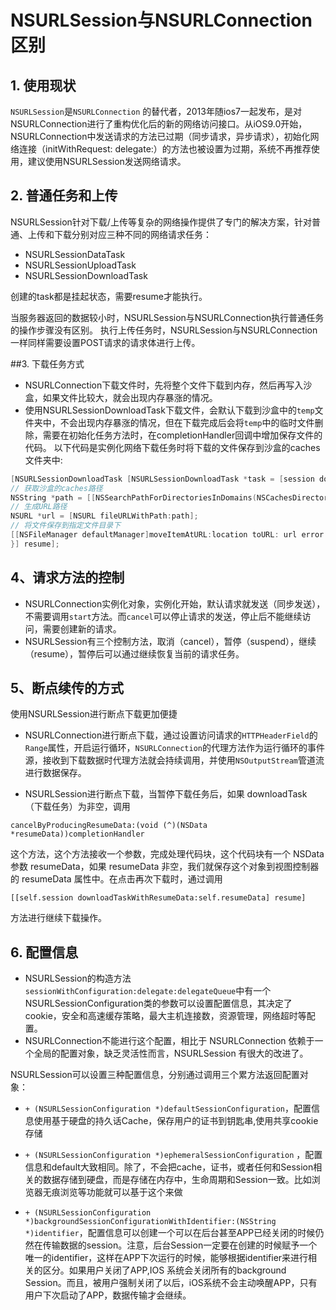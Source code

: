 # NSURLSession与NSURLConnection区别
## 1. 使用现状

`NSURLSession`是`NSURLConnection` 的替代者，2013年随ios7一起发布，是对NSURLConnection进行了重构优化后的新的网络访问接口。从iOS9.0开始， NSURLConnection中发送请求的方法已过期（同步请求，异步请求），初始化网络连接（initWithRequest: delegate:）的方法也被设置为过期，系统不再推荐使用，建议使用NSURLSession发送网络请求。
 

## 2. 普通任务和上传

NSURLSession针对下载/上传等复杂的网络操作提供了专门的解决方案，针对普通、上传和下载分别对应三种不同的网络请求任务：
- NSURLSessionDataTask
- NSURLSessionUploadTask
- NSURLSessionDownloadTask

创建的task都是挂起状态，需要resume才能执行。 

当服务器返回的数据较小时，NSURLSession与NSURLConnection执行普通任务的操作步骤没有区别。 
执行上传任务时，NSURLSession与NSURLConnection一样同样需要设置POST请求的请求体进行上传。
 

##3. 下载任务方式
- NSURLConnection下载文件时，先将整个文件下载到内存，然后再写入沙盒，如果文件比较大，就会出现内存暴涨的情况。
- 使用NSURLSessionDownloadTask下载文件，会默认下载到沙盒中的`temp`文件夹中，不会出现内存暴涨的情况，但在下载完成后会将`temp`中的临时文件删除，需要在初始化任务方法时，在completionHandler回调中增加保存文件的代码。 以下代码是实例化网络下载任务时将下载的文件保存到沙盒的caches文件夹中:

```objectivec
[NSURLSessionDownloadTask [NSURLSessionDownloadTask *task = [session downloadTaskWithURL:[NSURL URLWithString:@"http://192.168.1.17/xxxx.zip"] completionHandler:^(NSURL * _Nullable location, NSURLResponse * _Nullable response, NSError * _Nullable error) {
// 获取沙盒的caches路径 
NSString *path = [[NSSearchPathForDirectoriesInDomains(NSCachesDirectory, NSUserDomainMask, YES) lastObject]stringByAppendingPathComponent:@"xxx.dmg"];
// 生成URL路径
NSURL *url = [NSURL fileURLWithPath:path]; 
// 将文件保存到指定文件目录下 
[[NSFileManager defaultManager]moveItemAtURL:location toURL: url error:nil]; 
}] resume];
```
 

## 4、请求方法的控制

- NSURLConnection实例化对象，实例化开始，默认请求就发送（同步发送），不需要调用`start`方法。而`cancel`可以停止请求的发送，停止后不能继续访问，需要创建新的请求。 
- NSURLSession有三个控制方法，取消（cancel），暂停（suspend），继续（resume），暂停后可以通过继续恢复当前的请求任务。
 

## 5、断点续传的方式

使用NSURLSession进行断点下载更加便捷

- NSURLConnection进行断点下载，通过设置访问请求的`HTTPHeaderField`的`Range`属性，开启运行循环，`NSURLConnection`的代理方法作为运行循环的事件源，接收到下载数据时代理方法就会持续调用，并使用`NSOutputStream`管道流进行数据保存。 

- NSURLSession进行断点下载，当暂停下载任务后，如果 downloadTask （下载任务）为非空，调用 
```
cancelByProducingResumeData:(void (^)(NSData *resumeData))completionHandler
``` 
这个方法，这个方法接收一个参数，完成处理代码块，这个代码块有一个 NSData 参数 resumeData，如果 resumeData 非空，我们就保存这个对象到视图控制器的 resumeData 属性中。在点击再次下载时，通过调用 
```
[[self.session downloadTaskWithResumeData:self.resumeData] resume]
```
方法进行继续下载操作。 
 

## 6. 配置信息

- NSURLSession的构造方法`sessionWithConfiguration:delegate:delegateQueue`中有一个 NSURLSessionConfiguration类的参数可以设置配置信息，其决定了cookie，安全和高速缓存策略，最大主机连接数，资源管理，网络超时等配置。
- NSURLConnection不能进行这个配置，相比于 NSURLConnection 依赖于一个全局的配置对象，缺乏灵活性而言，NSURLSession 有很大的改进了。


NSURLSession可以设置三种配置信息，分别通过调用三个累方法返回配置对象：
     
 - `+ (NSURLSessionConfiguration *)defaultSessionConfiguration`，配置信息使用基于硬盘的持久话Cache，保存用户的证书到钥匙串,使用共享cookie存储
 
 - `+ (NSURLSessionConfiguration *)ephemeralSessionConfiguration` ，配置信息和default大致相同。除了，不会把cache，证书，或者任何和Session相关的数据存储到硬盘，而是存储在内存中，生命周期和Session一致。比如浏览器无痕浏览等功能就可以基于这个来做
 
 - `+ (NSURLSessionConfiguration *)backgroundSessionConfigurationWithIdentifier:(NSString *)identifier`，配置信息可以创建一个可以在后台甚至APP已经关闭的时候仍然在传输数据的session。注意，后台Session一定要在创建的时候赋予一个唯一的identifier，这样在APP下次运行的时候，能够根据identifier来进行相关的区分。如果用户关闭了APP,IOS 系统会关闭所有的background Session。而且，被用户强制关闭了以后，iOS系统不会主动唤醒APP，只有用户下次启动了APP，数据传输才会继续。